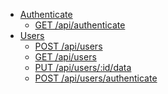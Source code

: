 <!-- START doctoc generated TOC please keep comment here to allow auto update -->
<!-- DON'T EDIT THIS SECTION, INSTEAD RE-RUN doctoc TO UPDATE -->

  - [Authenticate](#authenticate)
    - [GET /api/authenticate](#get-apiauthenticate)
  - [Users](#users)
    - [POST /api/users](#post-apiusers)
    - [GET /api/users](#get-apiusers)
    - [PUT /api/users/:id/data](#put-apiusersiddata)
    - [POST /api/users/authenticate](#post-apiusersauthenticate)

<!-- END doctoc generated TOC please keep comment here to allow auto update -->


